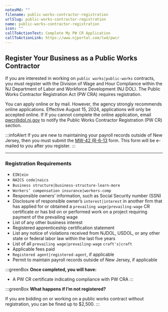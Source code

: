 ```yaml
---
notesMd: ""
filename: public-works-contractor-registration
urlSlug: public-works-contractor-registration
name: public-works-contractor-registration
icon: ""
callToActionText: Complete My PW CR Application
callToActionLink: https://www.njportal.com/lwd/pwcr
---
```


## **Register Your Business as a Public Works Contractor**

If you are interested in working on `public works|public-works` contracts, you must register with the Division of Wage and Hour Compliance within the NJ Department of Labor and Workforce Development (NJ DOL). The Public Works Contractor Registration Act (PW CRA) requires registration.

You can apply online or by mail. However, the agency strongly recommends online applications. Effective August 15, 2024, applications will only be accepted online. If
If you cannot complete the online application, email pwcr@dol.nj.gov to notify the Public Works Contractor Registration (PW CR) section.

:::infoAlert
If you are new to maintaining your payroll records outside of New Jersey, then you must submit the [MW-42 (R-6-13](https://www.nj.gov/labor/wageandhour/assets/PDFs/mw-42-payroll.pdf) form. This form will be e-mailed to you after you register.
:::

---

### Registration Requirements

- `EIN|ein`
- `NAICS code|naics`
- `Business structure|business-structure-learn-more`
- `Workers’ compensation insurance|workers-comp`
- Responsible owners’ information, such as Social Security number (SSN)
- Disclosure of responsible owner’s `interest|interest` in another firm that has applied for or obtained a `prevailing wage|prevailing-wage` CR certificate or has bid on or performed work on a project requiring payment of the prevailing wage
- List of any other business interest
- Registered apprenticeship certification statement
- List any notice of violations received from NJDOL, USDOL, or any other state or federal labor law within the last five years
- List of all `prevailing wage|prevailing-wage` `craft's|craft`
- Applicable fees paid
- `Registered agent|registered-agent`, if applicable
- Permit to maintain payroll records outside of New Jersey, if applicable

:::greenBox
**Once completed, you will have:**

- A PW CR certificate indicating compliance with PW CRA
  :::

:::greenBox
**What happens if I’m not registered?**

If you are bidding on or working on a public works contract without registration, you can be fined up to $2,500.
:::
